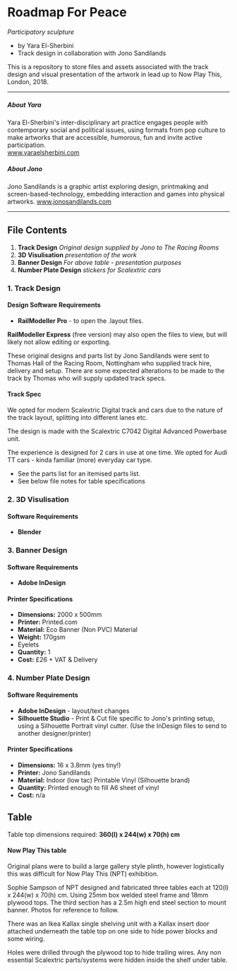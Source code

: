 # Roadmap For Peace

*Participatory sculpture* 

- by Yara El-Sherbini
- Track design in collaboration with Jono Sandilands

This is a repository to store files and assets associated with the track design and visual presentation of the artwork in lead up to Now Play This, London,  2018.

-------

##### About Yara
Yara El-Sherbini's inter-disciplinary art practice engages people with contemporary social and political issues, using formats from pop culture to make artworks that are accessible, humorous, fun and invite active participation.  
www.yaraelsherbini.com

##### About Jono
Jono Sandilands is a graphic artist exploring design, printmaking and screen-based-technology, embedding interaction and games into physical artworks.
www.jonosandilands.com

-------

## File Contents

1. **Track Design** *Original design supplied by Jono to The Racing Rooms*
2. **3D Visulisation** *presentation of the work*
2. **Banner Design** *For above table - presentation purposes*
3. **Number Plate Design** *stickers for Scalextric cars*


### 1. Track Design
#### Design Software Requirements

- **RailModeller Pro** - to open the .layout files.

**RailModeller Express** (free version) may also open the files to view, but will likely not allow editing or exporting.

These original designs and parts list by Jono Sandilands were sent to Thomas Hall of the Racing Room, Nottingham who supplied track hire, delivery and setup. There are some expected alterations to be made to the track by Thomas who will supply updated track specs.

#### Track Spec
We opted for modern Scalextric Digital track and cars due to the nature of the track layout, splitting into different lanes etc.

The design is made with the Scalextric C7042 Digital Advanced Powerbase unit. 

The experience is designed for 2 cars in use at one time. We opted for Audi TT cars - kinda familiar (more) everyday car type. 

- See the parts list for an itemised parts list.
- See below file notes for table specifications

### 2. 3D Visulisation
#### Software Requirements

- **Blender**

### 3. Banner Design
#### Software Requirements

- **Adobe InDesign**

#### Printer Specifications

- **Dimensions:** 2000 x 500mm
- **Printer:** Printed.com
- **Material:** Eco Banner (Non PVC) Material
- **Weight:** 170gsm
- Eyelets
- **Quantity:** 1
- **Cost:** £26 + VAT & Delivery

### 4. Number Plate Design
#### Software Requirements

- **Adobe InDesign** - layout/text changes
- **Silhouette Studio** - Print & Cut file specific to Jono's printing setup, using a Silhouette Portrait vinyl cutter. (Use the InDesign files to send to another designer/printer)

#### Printer Specifications

- **Dimensions:** 16 x 3.8mm (yes tiny!)
- **Printer:** Jono Sandilands
- **Material:** Indoor (low tac) Printable Vinyl (Silhouette brand)
- **Quantity:** Printed enough to fill A6 sheet of vinyl
- **Cost:** n/a

## Table
Table top dimensions required: **360(l) x 244(w) x 70(h) cm**

#### Now Play This table
Original plans were to build a large gallery style plinth, however logistically this was difficult for Now Play This (NPT) exhibition. 

Sophie Sampson of NPT designed and fabricated three tables each at 120(l) x 244(w) x 70(h) cm. Using 25mm box welded steel frame and 18mm plywood tops. The third section has a 2.5m high end steel section to mount banner. Photos for reference to follow.

There was an Ikea Kallax single shelving unit with a Kallax insert door attached underneath the table top on one side to hide power blocks and some wiring.

Holes were drilled through the plywood top to hide trailing wires. Any non essential Scalextric parts/systems were hidden inside the shelf under table.

